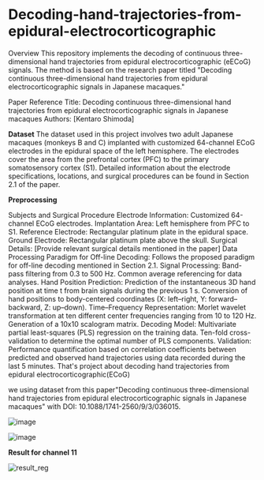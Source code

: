 # Decoding-hand-trajectories-from-epidural-electrocorticographic
Overview
This repository implements the decoding of continuous three-dimensional hand trajectories from epidural electrocorticographic (eECoG) signals. The method is based on the research paper titled "Decoding continuous three-dimensional hand trajectories from epidural electrocorticographic signals in Japanese macaques."

Paper Reference
Title: Decoding continuous three-dimensional hand trajectories from epidural electrocorticographic signals in Japanese macaques
Authors: [Kentaro Shimoda]

**Dataset**
The dataset used in this project involves two adult Japanese macaques (monkeys B and C) implanted with customized 64-channel ECoG electrodes in the epidural space of the left hemisphere. The electrodes cover the area from the prefrontal cortex (PFC) to the primary somatosensory cortex (S1). Detailed information about the electrode specifications, locations, and surgical procedures can be found in Section 2.1 of the paper.

**Preprocessing**

Subjects and Surgical Procedure
Electrode Information: Customized 64-channel ECoG electrodes.
Implantation Area: Left hemisphere from PFC to S1.
Reference Electrode: Rectangular platinum plate in the epidural space.
Ground Electrode: Rectangular platinum plate above the skull.
Surgical Details: [Provide relevant surgical details mentioned in the paper]
Data Processing
Paradigm for Off-line Decoding: Follows the proposed paradigm for off-line decoding mentioned in Section 2.1.
Signal Processing:
Band-pass filtering from 0.3 to 500 Hz.
Common average referencing for data analyses.
Hand Position Prediction:
Prediction of the instantaneous 3D hand position at time t from brain signals during the previous 1 s.
Conversion of hand positions to body-centered coordinates (X: left–right, Y: forward–backward, Z: up–down).
Time–Frequency Representation:
Morlet wavelet transformation at ten different center frequencies ranging from 10 to 120 Hz.
Generation of a 10x10 scalogram matrix.
Decoding Model:
Multivariate partial least-squares (PLS) regression on the training data.
Ten-fold cross-validation to determine the optimal number of PLS components.
Validation:
Performance quantification based on correlation coefficients between predicted and observed hand trajectories using data recorded during the last 5 minutes.
That's project about decoding hand trajectories from epidural electrocorticographic(ECoG)

we using dataset from this paper"Decoding continuous three-dimensional hand trajectories from epidural electrocorticographic signals in Japanese macaques" with DOI: 10.1088/1741-2560/9/3/036015.

![image](https://github.com/thehabibimm/Decoding-hand-trajectories-from-epidural-electrocorticographic/assets/123571190/74ba04e3-b26f-49ea-be96-8bcc92e7befa)


![image](https://github.com/thehabibimm/Decoding-hand-trajectories-from-epidural-electrocorticographic/assets/123571190/e93eb059-f373-4c3d-a4a8-52a96866c1dc)


**Result for channel 11**


![result_reg](https://github.com/thehabibimm/Decoding-hand-trajectories-from-epidural-electrocorticographic/assets/123571190/15df146a-34cc-4b5b-bc1d-87933448fcd4)


